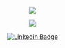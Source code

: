 <p align="center">
  <img align="center" src="https://github-readme-stats.vercel.app/api?username=Bluniz&show_icons=true&theme=dracula"> 
</p>

<p align="center">
  <img align="center" src="https://github-readme-stats.vercel.app/api/top-langs/?username=Bluniz&layout=compact&theme=dracula"> 
</p>

<p align="center">
<a href="https://www.linkedin.com/in/gabriel-codes/" target="blank"><img alt="Linkedin Badge" src="https://img.shields.io/badge/-Gabriel%20Silva-563D7C?style=flat-square&logo=Linkedin&logoColor=white&link=https://www.linkedin.com/in/lucasrosa51/"/></a>
</p>


